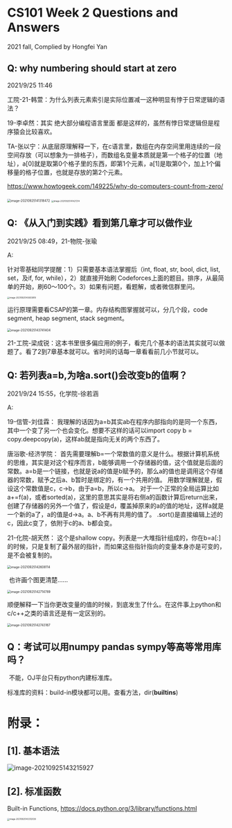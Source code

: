 # CS101 Week 2 Questions and Answers

2021 fall, Complied by Hongfei Yan



## Q: why numbering should start at zero

2021/9/25 11:46

 工院-21-韩萱：为什么列表元素索引是实际位置减一这种明显有悖于日常逻辑的语法？

19-李卓然：其实 绝大部分编程语言里面 都是这样的，虽然有悖日常逻辑但是程序猿会比较喜欢。

TA-张以宁：从底层原理解释一下，在c语言里，数组在内存空间里用连续的一段空间存放（可以想象为一排格子），而数组名变量本质就是第一个格子的位置（地址），a[0]就是取第0个格子里的东西，即第1个元素，a[1]是取第0个，加上1个偏移量的格子位置，也就是存放的第2个元素。



https://www.howtogeek.com/149225/why-do-computers-count-from-zero/

<img src="https://tva1.sinaimg.cn/large/008i3skNly1gusv7uzx7uj60u00ymdk702.jpg" alt="image-20210925141318472" style="zoom: 50%;" />



<img src="https://tva1.sinaimg.cn/large/008i3skNly1gusv7zrknaj60w10u043t02.jpg" alt="image-20210925141427214" style="zoom: 33%;" />



## Q: 《从入门到实践》看到第几章才可以做作业

2021/9/25 08:49，21-物院-张瑜

A: 

针对零基础同学提醒：1）只需要基本语法掌握后（int, float, str, bool, dict, list, set，及if, for, while），2）就直接开始刷 Codeforces上面的题目。排序，从最简单的开始，刷60～100个。3）如果有问题，看题解，或者微信群里问。

<img src="https://tva1.sinaimg.cn/large/008i3skNly1gusv7iyzp7j60u00uadjr02.jpg" alt="image-20210925143603819" style="zoom: 33%;" />

运行原理需要看CSAP的第一章。内存结构图掌握就可以，分几个段，code segment, heap segment, stack segment。

<img src="https://tva1.sinaimg.cn/large/008i3skNly1gusv7ogz84j60u010644902.jpg" alt="image-20210925143741404" style="zoom: 50%;" />



21-工院-梁成锐：这本书里很多偏应用的例子，看完几个基本的语法其实就可以做题了。看了2到7章基本就可以。省时间的话每一章看看前几小节就可以。



## Q: 若列表a=b,为啥a.sort()会改变b的值啊？

2021/9/24 15:55，化学院-徐若涵

A:

19-信管-刘佳霖：
我理解的话因为a=b其实ab在程序内部指向的是同一个东西，其中一个变了另一个也会变化。想要不这样的话可以import copy b = copy.deepcopy(a)，这样ab就是指向无关的两个东西了。

唐浴歌-经济学院：
首先需要理解b=一个常数值的意义是什么。根据计算机系统的思维，其实是对这个程序而言，b能够调用一个存储器的值，这个值就是后面的常数。a=b是一个链接，也就是说a的值是b赋予的，那么a的值也是调用这个存储器的常数，赋予之后a、b暂时是绑定的，有一个共用的值。
		用数学理解就是，假设这个常数值是c，c→b，由于a=b，所以c→a。
		对于一个正常的全局运算比如a+=f(a)，或者sorted(a)，这里的意思其实是将右侧a的函数计算后return出来，创建了存储器的另外一个值了，假设是d，覆盖掉原来的a的值的地址，这样a就是一个新的a了，a的值是d→a。a、b不再有共用的值了。
		.sort()是直接编辑上述的c，因此c变了，依附于c的a、b都会变。

21-化院-胡天然：
这个是shallow copy。列表是一大堆指针组成的，你在b=a[:]的时候，只是复制了最外层的指针，而如果这些指针指向的变量本身亦是可变的，是不会被复制的。

<img src="https://tva1.sinaimg.cn/large/008i3skNly1gusv89lfuxj60ho0lnabn02.jpg" alt="image-20210925142608114" style="zoom: 50%;" />

​		也许画个图更清楚……

<img src="https://tva1.sinaimg.cn/large/008i3skNly1gusv8dsghej60u012sq7b02.jpg" alt="image-20210925142714789" style="zoom:50%;" />



​		顺便解释一下当你更改变量的值的时候，到底发生了什么。在这件事上python和c/c++之类的语言还是有一定区别的。

<img src="https://tva1.sinaimg.cn/large/008i3skNly1gusv8mnorzj612t0rs77o02.jpg" alt="image-20210925142743167" style="zoom:50%;" />



## Q：考试可以用numpy pandas sympy等高等常用库吗？

​		不能，OJ平台只有python内建标准库。

​		标准库的资料：build-in模块都可以用。查看方法，dir(__builtins__)



# 附录：

## [1]. 基本语法

![image-20210925143215927](https://tva1.sinaimg.cn/large/008i3skNly1gusv1d7xqjj612u0u0dpm02.jpg)

## [2]. 标准函数

Built-in Functions, https://docs.python.org/3/library/functions.html

<img src="https://tva1.sinaimg.cn/large/008i3skNly1gusv8xjy9wj61150u0gr002.jpg" alt="image-20210925143312039" style="zoom: 33%;" />